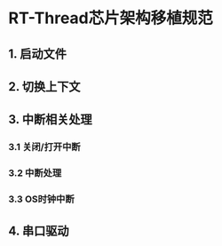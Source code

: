# RT-Thread芯片架构移植规范

## 1. 启动文件

## 2. 切换上下文

## 3. 中断相关处理

### 3.1 关闭/打开中断

### 3.2 中断处理

### 3.3 OS时钟中断

## 4. 串口驱动
